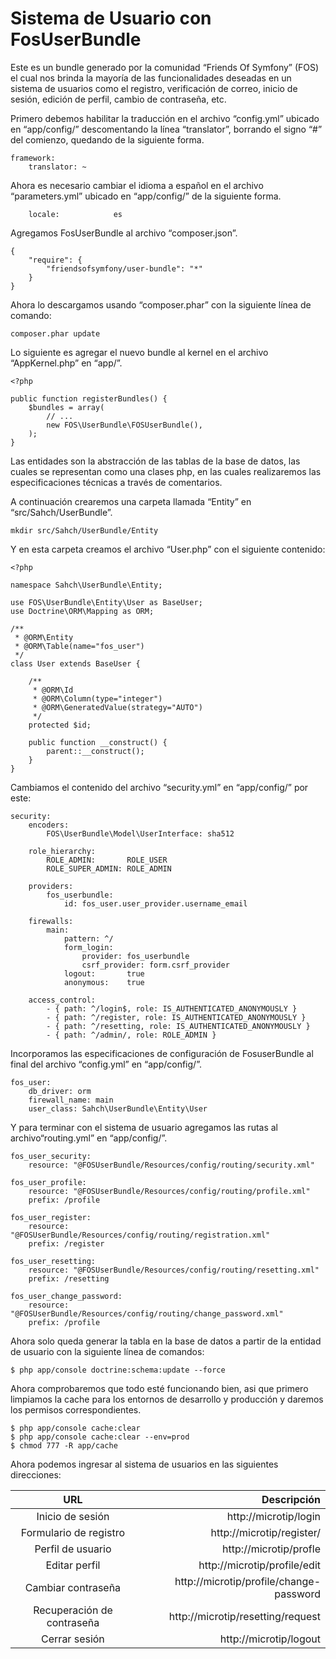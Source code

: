 Sistema de Usuario con FosUserBundle
====================================

Este es un bundle generado por la comunidad “Friends Of Symfony” (FOS) el cual nos brinda la mayoría de las funcionalidades deseadas en un sistema de usuarios como el registro, verificación de correo, inicio de sesión, edición de perfil, cambio de contraseña, etc.

Primero debemos habilitar la traducción en el archivo “config.yml” ubicado en “app/config/” descomentando la línea “translator”, borrando el signo “#” del comienzo, quedando de la siguiente forma.

    framework:
        translator: ~


Ahora es necesario cambiar el idioma a español en el archivo “parameters.yml” ubicado en “app/config/” de la siguiente forma.

        locale:            es


Agregamos FosUserBundle al archivo “composer.json”.

    {
        "require": {
            "friendsofsymfony/user-bundle": "*"
        }
    }


Ahora lo descargamos usando “composer.phar” con la siguiente línea de comando:

    composer.phar update


Lo siguiente es agregar el nuevo bundle al kernel en el archivo “AppKernel.php” en “app/”.

    <?php
    
    public function registerBundles() {
        $bundles = array(
            // ...
            new FOS\UserBundle\FOSUserBundle(),
        );
    }


Las entidades son la abstracción de las tablas de la base de datos, las cuales se representan como una clases php, en las cuales realizaremos las especificaciones técnicas a través de comentarios.

A continuación crearemos una carpeta llamada “Entity” en “src/Sahch/UserBundle”.

    mkdir src/Sahch/UserBundle/Entity


Y en esta carpeta creamos el archivo “User.php” con el siguiente contenido:
    
    <?php
    
    namespace Sahch\UserBundle\Entity;
    
    use FOS\UserBundle\Entity\User as BaseUser;
    use Doctrine\ORM\Mapping as ORM;
    
    /**
     * @ORM\Entity
     * @ORM\Table(name="fos_user")
     */
    class User extends BaseUser {
    
        /**
         * @ORM\Id
         * @ORM\Column(type="integer")
         * @ORM\GeneratedValue(strategy="AUTO")
         */
        protected $id;
    
        public function __construct() {
            parent::__construct();
        }
    }

Cambiamos el contenido del archivo “security.yml” en “app/config/” por este:

    security:
        encoders:
            FOS\UserBundle\Model\UserInterface: sha512

        role_hierarchy:
            ROLE_ADMIN:       ROLE_USER
            ROLE_SUPER_ADMIN: ROLE_ADMIN

        providers:
            fos_userbundle:
                id: fos_user.user_provider.username_email

        firewalls:
            main:
                pattern: ^/
                form_login:
                    provider: fos_userbundle
                    csrf_provider: form.csrf_provider
                logout:       true
                anonymous:    true

        access_control:
            - { path: ^/login$, role: IS_AUTHENTICATED_ANONYMOUSLY }
            - { path: ^/register, role: IS_AUTHENTICATED_ANONYMOUSLY }
            - { path: ^/resetting, role: IS_AUTHENTICATED_ANONYMOUSLY }
            - { path: ^/admin/, role: ROLE_ADMIN }


Incorporamos las especificaciones de configuración de FosuserBundle al final del archivo “config.yml” en “app/config/”.

    fos_user:
        db_driver: orm
        firewall_name: main
        user_class: Sahch\UserBundle\Entity\User

Y para terminar con el sistema de usuario agregamos las rutas al archivo“routing.yml” en “app/config/”.

    fos_user_security:
        resource: "@FOSUserBundle/Resources/config/routing/security.xml"

    fos_user_profile:
        resource: "@FOSUserBundle/Resources/config/routing/profile.xml"
        prefix: /profile

    fos_user_register:
        resource: "@FOSUserBundle/Resources/config/routing/registration.xml"
        prefix: /register

    fos_user_resetting:
        resource: "@FOSUserBundle/Resources/config/routing/resetting.xml"
        prefix: /resetting

    fos_user_change_password:
        resource: "@FOSUserBundle/Resources/config/routing/change_password.xml"
        prefix: /profile


Ahora solo queda generar la tabla en la base de datos a partir de la entidad de usuario con la siguiente línea de comandos:

    $ php app/console doctrine:schema:update --force


Ahora comprobaremos que todo esté funcionando bien, asi que primero limpiamos la cache para los entornos de desarrollo y producción y daremos los permisos correspondientes.

    $ php app/console cache:clear
    $ php app/console cache:clear --env=prod
    $ chmod 777 -R app/cache

Ahora podemos ingresar al sistema de usuarios en las siguientes direcciones:


| URL                        | Descripción                             |
| :-------------------------:| ---------------------------------------:|
| Inicio de sesión           | http://microtip/login                   |
| Formulario de registro     | http://microtip/register/               |
| Perfil de usuario          | http://microtip/profle                  |
| Editar perfil              | http://microtip/profile/edit            |
| Cambiar contraseña         | http://microtip/profile/change-password |
| Recuperación de contraseña | http://microtip/resetting/request       |
| Cerrar sesión              | http://microtip/logout                  |
